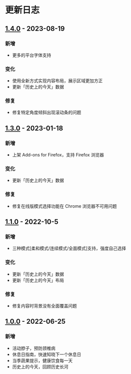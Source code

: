 # 更新日志

## [1.4.0](https://github.com/dukeluo/wai/compare/v1.3.0...v1.4.0) - 2023-08-19

### 新增

- 更多的平台字体支持

### 变化

- 使用全新方式实现内容布局，展示区域更加方正
- 更新「历史上的今天」数据

### 修复

- 修复特定角度倾斜出现滚动条的问题

## [1.3.0](https://github.com/dukeluo/wai/compare/v1.1.0...v1.3.0) - 2023-01-18

### 新增

- 上架 Add-ons for Firefox，支持 Firefox 浏览器

### 变化

- 更新「历史上的今天」数据

### 修复

- 修复在线版模式选择功能在 Chrome 浏览器不可用问题

## [1.1.0](https://github.com/dukeluo/wai/compare/v1.0.0...v1.1.0) - 2022-10-5

### 新增

- 三种模式[柔和模式/连续模式/全面模式]支持，强度自己选择

### 变化

- 更新「历史上的今天」数据
- 更新「历史上的今天」布局

### 修复

- 修复内容时背景没有全面覆盖问题

## [1.0.0](https://github.com/dukeluo/wai/releases/tag/v1.0.0) - 2022-06-25

### 新增

- 活动脖子，预防颈椎病
- 休息日指南，快速知晓下一个休息日
- 当季蔬果提示，健康饮食每一天
- 历史上的今天，回顾历史长河
